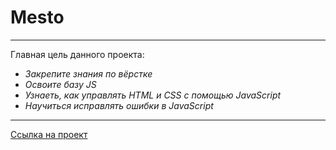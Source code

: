 # Mesto

------ 
Главная цель данного проекта:
* *Закрепите знания по вёрстке*
* *Освоите базу JS*
* *Узнаеть, как управлять HTML и CSS с помощью JavaScript*
* *Научиться исправлять ошибки в JavaScript*



___

[Ссылка на проект](https://milush56.github.io/yet-another-project/index.html)